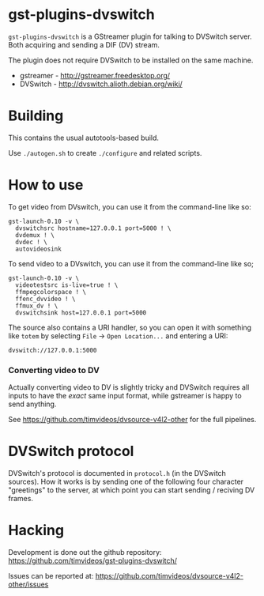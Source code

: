 # gst-plugins-dvswitch

`gst-plugins-dvswitch` is a GStreamer plugin for talking to DVSwitch server.
Both acquiring and sending a DIF (DV) stream.

The plugin does not require DVSwitch to be installed on the same machine.

 * gstreamer - http://gstreamer.freedesktop.org/
 * DVSwitch - http://dvswitch.alioth.debian.org/wiki/

# Building

This contains the usual autotools-based build. 

Use `./autogen.sh` to create `./configure` and related scripts.

# How to use

To get video from DVswitch, you can use it from the command-line like so:

```
gst-launch-0.10 -v \
  dvswitchsrc hostname=127.0.0.1 port=5000 ! \
  dvdemux ! \
  dvdec ! \
  autovideosink
```

To send video to a DVswitch, you can use it from the command-line like so;

```
gst-launch-0.10 -v \
  videotestsrc is-live=true ! \
  ffmpegcolorspace ! \
  ffenc_dvvideo ! \
  ffmux_dv ! \
  dvswitchsink host=127.0.0.1 port=5000
```

The source also contains a URI handler, so you can open it with something like
`totem` by selecting `File` -> `Open Location...` and entering a URI:

`dvswitch://127.0.0.1:5000`

### Converting video to DV

Actually converting video to DV is slightly tricky and DVSwitch requires all
inputs to have the *exact* same input format, while gstreamer is happy to send
anything.

See https://github.com/timvideos/dvsource-v4l2-other for the full pipelines.

# DVSwitch protocol

DVSwitch's protocol is documented in `protocol.h` (in the DVSwitch sources).  How
it works is by sending one of the following four character "greetings" to the
server, at which point you can start sending / reciving DV frames.

# Hacking

Development is done out the github repository:
 https://github.com/timvideos/gst-plugins-dvswitch/

Issues can be reported at:
 https://github.com/timvideos/dvsource-v4l2-other/issues
